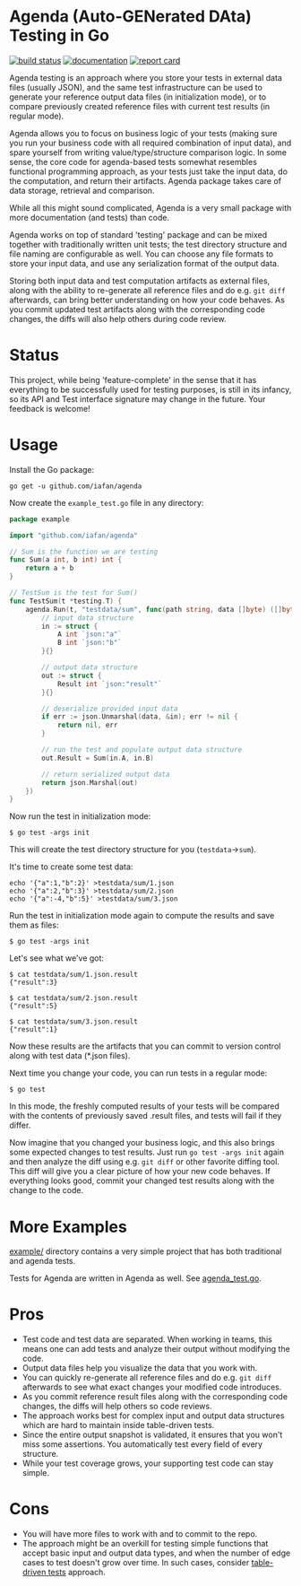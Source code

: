 Agenda (Auto-GENerated DAta) Testing in Go
==========================================

[![build status](https://travis-ci.org/iafan/agenda.svg)](https://travis-ci.org/iafan/agenda)
[![documentation](https://godoc.org/github.com/iafan/agenda?status.svg)](http://godoc.org/github.com/iafan/agenda)
[![report card](https://goreportcard.com/badge/github.com/iafan/agenda)](https://goreportcard.com/report/github.com/iafan/agenda)

Agenda testing is an approach where you store your tests in external data files
(usually JSON), and the same test infrastructure can be used to generate
your reference output data files (in initialization mode), or to compare
previously created reference files with current test results (in regular mode).

Agenda allows you to focus on business logic of your tests (making sure you
run your business code with all required combination of input data), and spare
yourself from writing value/type/structure comparison logic. In some sense,
the core code for agenda-based tests somewhat resembles functional programming approach,
as your tests just take the input data, do the computation, and return
their artifacts. Agenda package takes care of data storage, retrieval and comparison.

While all this might sound complicated, Agenda is a very small package
with more documentation (and tests) than code.

Agenda works on top of standard 'testing' package and can be mixed together
with traditionally written unit tests; the test directory structure and file naming
are configurable as well. You can choose any file formats to store your input data,
and use any serialization format of the output data.

Storing both input data and test computation artifacts as external files,
along with the ability to re-generate all reference files and do e.g. `git diff`
afterwards, can bring better understanding on how your code behaves. As you commit
updated test artifacts along with the corresponding code changes, the diffs
will also help others during code review.

Status
======

This project, while being 'feature-complete' in the sense that it has everything
to be successfully used for testing purposes, is still in its infancy, so its API
and Test interface signature may change in the future. Your feedback is welcome!

Usage
=====

Install the Go package:
```
go get -u github.com/iafan/agenda
```

Now create the `example_test.go` file in any directory:

```go
package example

import "github.com/iafan/agenda"

// Sum is the function we are testing
func Sum(a int, b int) int {
    return a + b
}

// TestSum is the test for Sum()
func TestSum(t *testing.T) {
    agenda.Run(t, "testdata/sum", func(path string, data []byte) ([]byte, error) {
        // input data structure
        in := struct {
            A int `json:"a"`
            B int `json:"b"`
        }{}

        // output data structure
        out := struct {
            Result int `json:"result"`
        }{}

        // deserialize provided input data
        if err := json.Unmarshal(data, &in); err != nil {
            return nil, err
        }

        // run the test and populate output data structure
        out.Result = Sum(in.A, in.B)

        // return serialized output data
        return json.Marshal(out)
    })
}
```

Now run the test in initialization mode:
```
$ go test -args init
```

This will create the test directory structure for you (`testdata`->`sum`).

It's time to create some test data:
```
echo '{"a":1,"b":2}' >testdata/sum/1.json
echo '{"a":2,"b":3}' >testdata/sum/2.json
echo '{"a":-4,"b":5}' >testdata/sum/3.json
```

Run the test in initialization mode again to compute the results and save them as files:
```
$ go test -args init
```

Let's see what we've got:
```
$ cat testdata/sum/1.json.result
{"result":3}

$ cat testdata/sum/2.json.result
{"result":5}

$ cat testdata/sum/3.json.result
{"result":1}
```

Now these results are the artifacts that you can commit to version control
along with test data (*.json files).

Next time you change your code, you can run tests in a regular mode:
```
$ go test
```

In this mode, the freshly computed results of your tests will be
compared with the contents of previously saved .result files, and tests will fail
if they differ.

Now imagine that you changed your business logic, and this also brings
some expected changes to test results. Just run `go test -args init` again
and then analyze the diff using e.g. `git diff` or other favorite diffing tool.
This diff will give you a clear picture of how your new code behaves.
If everything looks good, commit your changed test results along with the change
to the code.

More Examples
=============

[example/](https://github.com/iafan/agenda/tree/master/example) directory contains a very simple project that has both traditional and agenda tests.

Tests for Agenda are written in Agenda as well. See [agenda_test.go](https://github.com/iafan/agenda/blob/master/agenda_test.go).

Pros
====
- Test code and test data are separated. When working in teams, this means one can add tests and analyze their output without modifying the code.
- Output data files help you visualize the data that you work with.
- You can quickly re-generate all reference files and do e.g. `git diff` afterwards to see what exact changes your modified code introduces.
- As you commit reference result files along with the corresponding code changes, the diffs will help others so code reviews.
- The approach works best for complex input and output data structures which are hard to maintain inside table-driven tests.
- Since the entire output snapshot is validated, it ensures that you won't miss some assertions. You automatically test every field of every structure.
- While your test coverage grows, your supporting test code can stay simple.

Cons
====
- You will have more files to work with and to commit to the repo.
- The approach might be an overkill for testing simple functions that accept basic input and output data types, and when the number of edge cases to test doesn't grow over time. In such cases, consider [table-driven tests](https://github.com/golang/go/wiki/TableDrivenTests) approach.
